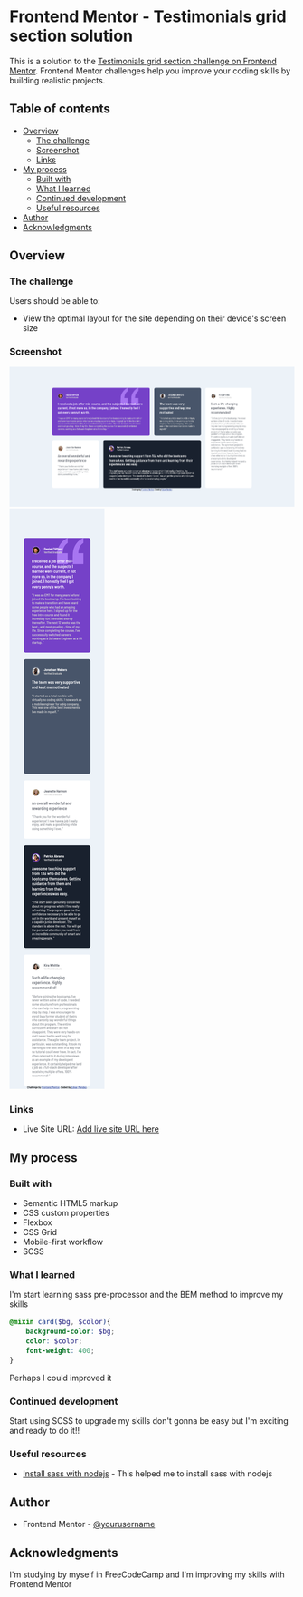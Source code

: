 # Frontend Mentor - Testimonials grid section solution

This is a solution to the [Testimonials grid section challenge on Frontend Mentor](https://www.frontendmentor.io/challenges/testimonials-grid-section-Nnw6J7Un7). Frontend Mentor challenges help you improve your coding skills by building realistic projects. 

## Table of contents

- [Overview](#overview)
  - [The challenge](#the-challenge)
  - [Screenshot](#screenshot)
  - [Links](#links)
- [My process](#my-process)
  - [Built with](#built-with)
  - [What I learned](#what-i-learned)
  - [Continued development](#continued-development)
  - [Useful resources](#useful-resources)
- [Author](#author)
- [Acknowledgments](#acknowledgments)


## Overview

### The challenge

Users should be able to:

- View the optimal layout for the site depending on their device's screen size

### Screenshot

![Desktop](./Assets/images/Screenshot%201%20at%2019-53-46%20Testimonials%20Grid%20Section.png)
![Mobile](./Assets/images/Screenshot%202%20at%2019-53-35%20Testimonials%20Grid%20Section.png)

### Links

- Live Site URL: [Add live site URL here](https://your-live-site-url.com)

## My process

### Built with

- Semantic HTML5 markup
- CSS custom properties
- Flexbox
- CSS Grid
- Mobile-first workflow
- SCSS

### What I learned

I'm start learning sass pre-processor and the BEM method to improve my skills

```scss
@mixin card($bg, $color){
    background-color: $bg;
    color: $color;
    font-weight: 400;
}
```
Perhaps I could improved it

### Continued development

Start using SCSS to upgrade my skills don't gonna be easy but I'm exciting and ready to do it!!

### Useful resources

- [Install sass with nodejs](https://medium.com/@kanokpit.skuberg/easy-sass-project-and-compile-with-npm-5861457195b5) - This helped me to install sass with nodejs

## Author

- Frontend Mentor - [@yourusername](https://www.frontendmentor.io/profile/yourusername)

## Acknowledgments

I'm studying by myself in FreeCodeCamp and I'm improving my skills with Frontend Mentor

